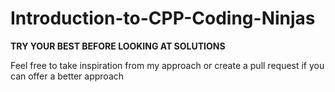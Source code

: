 # Introduction-to-CPP-Coding-Ninjas

**TRY YOUR BEST BEFORE LOOKING AT SOLUTIONS**

Feel free to take inspiration from my approach or create a pull request if you can offer a better approach
